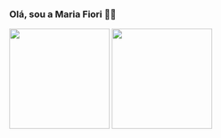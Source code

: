 ### Olá, sou a Maria Fiori 🐱‍🐉

<div>
	<img height="180em" src="https://github-readme-status.vercel.app/api?username=MaduFiori&show_icons=true&include_all_commits=true&count_private=true&bg_color=000000&border_color=000000&text_color=F0F8FF"/>
	<img height="180em" src="https://github-readme-stats.vercel.app/api/top-langs/?username=MaduFiori&layout=compact&bg_color=000000&border_color=000000&text_color=F0F8FF"/>
</div>

